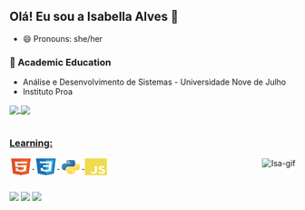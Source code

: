 ## Olá! Eu sou a Isabella Alves 👋

- 😄 Pronouns: she/her

### 📓 Academic Education

- Análise e Desenvolvimento de Sistemas - Universidade Nove de Julho
- Instituto Proa 

<div>
  <a href="https://github.com/IsabellaMoura">
  <img height="180em" img align="center" src="https://github-readme-stats.vercel.app/api?username=IsabellaMoura&show_icons=true&theme=dracula&include_all_commits=true&count_private=true"/>
  <img height="180em" img align="center" src="https://github-readme-stats.vercel.app/api/top-langs/?username=IsabellaMoura&layout=compact&langs_count=7&theme=dracula"/>
</div> 
<div style="display: inline_block"><br>
  <h3>Learning:</h3>
 <img align="center" alt="Isa-HTML" height="30" width="40" src="https://raw.githubusercontent.com/devicons/devicon/master/icons/html5/html5-original.svg">
 <img align="center" alt="Isa-CSS" height="30" width="40" src="https://raw.githubusercontent.com/devicons/devicon/master/icons/css3/css3-original.svg">
 <img align="center" alt="Isa-Python" height="30" width="40" src="https://raw.githubusercontent.com/devicons/devicon/master/icons/python/python-original.svg">
 <img align="center" alt="Isa-Js" height="30" width="40" src="https://raw.githubusercontent.com/devicons/devicon/master/icons/javascript/javascript-plain.svg"> 
 <img align="right" alt="Isa-gif" src="https://cdn.discordapp.com/attachments/795358919417397249/825430589581688872/hi.gif">
</div>
  
 ##
 
  <div> 
  <a href="https://instagram.com/isaa._.bella" target="_blank"><img src="https://img.shields.io/badge/-Instagram-%23E4405F?style=for-the-badge&logo=instagram&logoColor=white" target="_blank"></a>
  <a href = "mailto:isabellaalves883@gmail.com"><img src="https://img.shields.io/badge/-Gmail-%23333?style=for-the-badge&logo=gmail&logoColor=white" target="_blank"></a>
  <a href="https://www.linkedin.com/in/isabellaalves-/" target="_blank"><img src="https://img.shields.io/badge/-LinkedIn-%230077B5?style=for-the-badge&logo=linkedin&logoColor=white" target="_blank"></a> 
 
 
</div>
